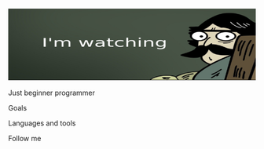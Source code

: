![Header](https://github.com/Alexey233/Alexey233/blob/main/assets/4beadaf7247e4954f7c80563e7eee0e4.rIGNy.png)


Just beginner programmer


Goals


Languages and tools 


Follow me
